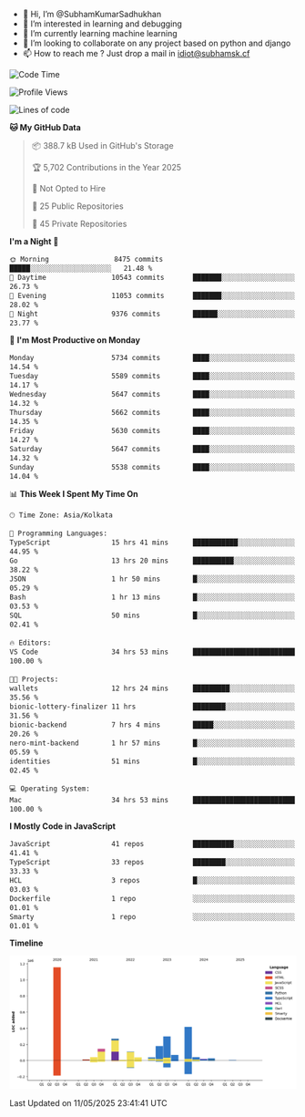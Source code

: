 - 👋 Hi, I’m @SubhamKumarSadhukhan
- 👀 I’m interested in learning and debugging
- 🌱 I’m currently learning machine learning
- 💞️ I’m looking to collaborate on any project based on python and django
- 📫 How to reach me ?
      Just drop a mail in idiot@subhamsk.cf

<!---
SubhamKumarSadhukhan/SubhamKumarSadhukhan is a ✨ special ✨ repository because its `README.md` (this file) appears on your GitHub profile.
You can click the Preview link to take a look at your changes.
--->


<!--START_SECTION:waka-->
![Code Time](http://img.shields.io/badge/Code%20Time-2%2C901%20hrs%2022%20mins-blue)

![Profile Views](http://img.shields.io/badge/Profile%20Views-0-blue)

![Lines of code](https://img.shields.io/badge/From%20Hello%20World%20I%27ve%20Written-2.9%20million%20lines%20of%20code-blue)

**🐱 My GitHub Data** 

> 📦 388.7 kB Used in GitHub's Storage 
 > 
> 🏆 5,702 Contributions in the Year 2025
 > 
> 🚫 Not Opted to Hire
 > 
> 📜 25 Public Repositories 
 > 
> 🔑 45 Private Repositories 
 > 
**I'm a Night 🦉** 

```text
🌞 Morning                8475 commits        █████░░░░░░░░░░░░░░░░░░░░   21.48 % 
🌆 Daytime                10543 commits       ███████░░░░░░░░░░░░░░░░░░   26.73 % 
🌃 Evening                11053 commits       ███████░░░░░░░░░░░░░░░░░░   28.02 % 
🌙 Night                  9376 commits        ██████░░░░░░░░░░░░░░░░░░░   23.77 % 
```
📅 **I'm Most Productive on Monday** 

```text
Monday                   5734 commits        ████░░░░░░░░░░░░░░░░░░░░░   14.54 % 
Tuesday                  5589 commits        ████░░░░░░░░░░░░░░░░░░░░░   14.17 % 
Wednesday                5647 commits        ████░░░░░░░░░░░░░░░░░░░░░   14.32 % 
Thursday                 5662 commits        ████░░░░░░░░░░░░░░░░░░░░░   14.35 % 
Friday                   5630 commits        ████░░░░░░░░░░░░░░░░░░░░░   14.27 % 
Saturday                 5647 commits        ████░░░░░░░░░░░░░░░░░░░░░   14.32 % 
Sunday                   5538 commits        ████░░░░░░░░░░░░░░░░░░░░░   14.04 % 
```


📊 **This Week I Spent My Time On** 

```text
🕑︎ Time Zone: Asia/Kolkata

💬 Programming Languages: 
TypeScript               15 hrs 41 mins      ███████████░░░░░░░░░░░░░░   44.95 % 
Go                       13 hrs 20 mins      ██████████░░░░░░░░░░░░░░░   38.22 % 
JSON                     1 hr 50 mins        █░░░░░░░░░░░░░░░░░░░░░░░░   05.29 % 
Bash                     1 hr 13 mins        █░░░░░░░░░░░░░░░░░░░░░░░░   03.53 % 
SQL                      50 mins             █░░░░░░░░░░░░░░░░░░░░░░░░   02.41 % 

🔥 Editors: 
VS Code                  34 hrs 53 mins      █████████████████████████   100.00 % 

🐱‍💻 Projects: 
wallets                  12 hrs 24 mins      █████████░░░░░░░░░░░░░░░░   35.56 % 
bionic-lottery-finalizer 11 hrs              ████████░░░░░░░░░░░░░░░░░   31.56 % 
bionic-backend           7 hrs 4 mins        █████░░░░░░░░░░░░░░░░░░░░   20.26 % 
nero-mint-backend        1 hr 57 mins        █░░░░░░░░░░░░░░░░░░░░░░░░   05.59 % 
identities               51 mins             █░░░░░░░░░░░░░░░░░░░░░░░░   02.45 % 

💻 Operating System: 
Mac                      34 hrs 53 mins      █████████████████████████   100.00 % 
```

**I Mostly Code in JavaScript** 

```text
JavaScript               41 repos            ██████████░░░░░░░░░░░░░░░   41.41 % 
TypeScript               33 repos            ████████░░░░░░░░░░░░░░░░░   33.33 % 
HCL                      3 repos             █░░░░░░░░░░░░░░░░░░░░░░░░   03.03 % 
Dockerfile               1 repo              ░░░░░░░░░░░░░░░░░░░░░░░░░   01.01 % 
Smarty                   1 repo              ░░░░░░░░░░░░░░░░░░░░░░░░░   01.01 % 
```



**Timeline**

![Lines of Code chart](https://raw.githubusercontent.com/SubhamKumarSadhukhan/SubhamKumarSadhukhan/main/assets/bar_graph.png)


 Last Updated on 11/05/2025 23:41:41 UTC
<!--END_SECTION:waka-->
